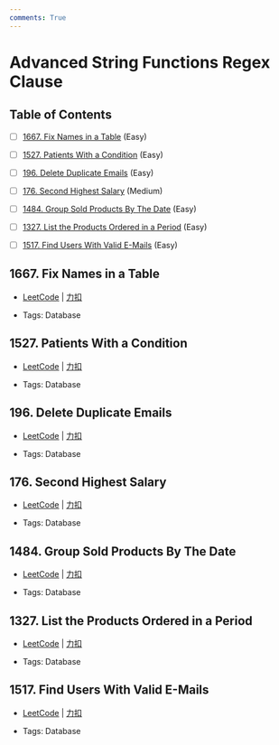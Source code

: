 ```yaml
---
comments: True
---
```


# Advanced String Functions Regex Clause

## Table of Contents

- [ ] [1667. Fix Names in a Table](#1667-fix-names-in-a-table) (Easy)
- [ ] [1527. Patients With a Condition](#1527-patients-with-a-condition) (Easy)
- [ ] [196. Delete Duplicate Emails](#196-delete-duplicate-emails) (Easy)
- [ ] [176. Second Highest Salary](#176-second-highest-salary) (Medium)
- [ ] [1484. Group Sold Products By The Date](#1484-group-sold-products-by-the-date) (Easy)
- [ ] [1327. List the Products Ordered in a Period](#1327-list-the-products-ordered-in-a-period) (Easy)
- [ ] [1517. Find Users With Valid E-Mails](#1517-find-users-with-valid-e-mails) (Easy)


## 1667. Fix Names in a Table

-    [LeetCode](https://leetcode.com/problems/fix-names-in-a-table/) | [力扣](https://leetcode.cn/problems/fix-names-in-a-table/)

-   Tags: Database



## 1527. Patients With a Condition

-    [LeetCode](https://leetcode.com/problems/patients-with-a-condition/) | [力扣](https://leetcode.cn/problems/patients-with-a-condition/)

-   Tags: Database



## 196. Delete Duplicate Emails

-    [LeetCode](https://leetcode.com/problems/delete-duplicate-emails/) | [力扣](https://leetcode.cn/problems/delete-duplicate-emails/)

-   Tags: Database



## 176. Second Highest Salary

-    [LeetCode](https://leetcode.com/problems/second-highest-salary/) | [力扣](https://leetcode.cn/problems/second-highest-salary/)

-   Tags: Database



## 1484. Group Sold Products By The Date

-    [LeetCode](https://leetcode.com/problems/group-sold-products-by-the-date/) | [力扣](https://leetcode.cn/problems/group-sold-products-by-the-date/)

-   Tags: Database



## 1327. List the Products Ordered in a Period

-    [LeetCode](https://leetcode.com/problems/list-the-products-ordered-in-a-period/) | [力扣](https://leetcode.cn/problems/list-the-products-ordered-in-a-period/)

-   Tags: Database



## 1517. Find Users With Valid E-Mails

-    [LeetCode](https://leetcode.com/problems/find-users-with-valid-e-mails/) | [力扣](https://leetcode.cn/problems/find-users-with-valid-e-mails/)

-   Tags: Database



